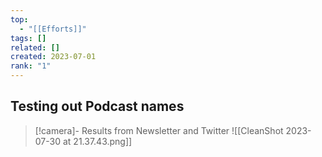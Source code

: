```yaml
---
top:
  - "[[Efforts]]"
tags: []
related: []
created: 2023-07-01
rank: "1"
---
```


## Testing out Podcast names

> [!camera]- Results from Newsletter and Twitter
> ![[CleanShot 2023-07-30 at 21.37.43.png]]



